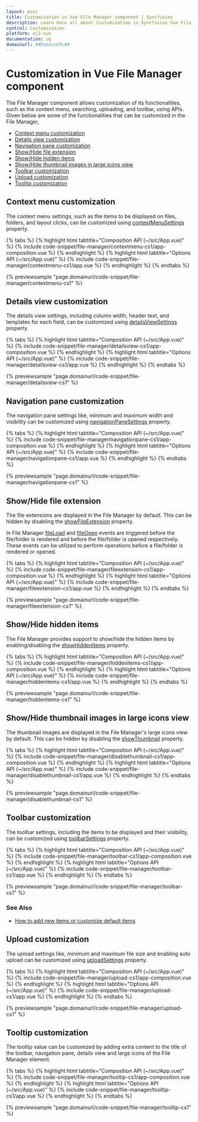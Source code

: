 ```yaml
---
layout: post
title: Customization in Vue File Manager component | Syncfusion
description: Learn here all about Customization in Syncfusion Vue File Manager component of Syncfusion Essential JS 2 and more.
control: Customization 
platform: ej2-vue
documentation: ug
domainurl: ##DomainURL##
---
```


# Customization in Vue File Manager component

The File Manager component allows customization of its functionalities, such as the context menu, searching, uploading, and toolbar, using APIs. Given below are some of the functionalities that can be customized in the File Manager,

* [Context menu customization](#context-menu-customization)
* [Details view customization](#details-view-customization)
* [Navigation pane customization](#navigation-pane-customization)
* [Show/Hide file extension](#showhide-file-extension)
* [Show/Hide hidden items](#showhide-hidden-items)
* [Show/Hide thumbnail images in large icons view](#showhide-thumbnail-images-in-large-icons-view)
* [Toolbar customization](#toolbar-customization)
* [Upload customization](#upload-customization)
* [Tooltip customization](#tooltip-customization)

## Context menu customization

The context menu settings, such as the items to be displayed on files, folders, and layout clicks, can be customized using [contextMenuSettings](https://ej2.syncfusion.com/vue/documentation/api/file-manager/#contextmenusettings) property.

{% tabs %}
{% highlight html tabtitle="Composition API (~/src/App.vue)" %}
{% include code-snippet/file-manager/contextmenu-cs1/app-composition.vue %}
{% endhighlight %}
{% highlight html tabtitle="Options API (~/src/App.vue)" %}
{% include code-snippet/file-manager/contextmenu-cs1/app.vue %}
{% endhighlight %}
{% endtabs %}
        
{% previewsample "page.domainurl/code-snippet/file-manager/contextmenu-cs1" %}

## Details view customization

The details view settings, including column width, header text, and templates for each field, can be customized using [detailsViewSettings](https://ej2.syncfusion.com/vue/documentation/api/file-manager/#detailsviewsettings) property.

{% tabs %}
{% highlight html tabtitle="Composition API (~/src/App.vue)" %}
{% include code-snippet/file-manager/detailsview-cs1/app-composition.vue %}
{% endhighlight %}
{% highlight html tabtitle="Options API (~/src/App.vue)" %}
{% include code-snippet/file-manager/detailsview-cs1/app.vue %}
{% endhighlight %}
{% endtabs %}
        
{% previewsample "page.domainurl/code-snippet/file-manager/detailsview-cs1" %}

## Navigation pane customization

The navigation pane settings like, minimum and maximum width and visibility can be customized using [navigationPaneSettings](https://ej2.syncfusion.com/vue/documentation/api/file-manager/#navigationpanesettings) property.

{% tabs %}
{% highlight html tabtitle="Composition API (~/src/App.vue)" %}
{% include code-snippet/file-manager/navigationpane-cs1/app-composition.vue %}
{% endhighlight %}
{% highlight html tabtitle="Options API (~/src/App.vue)" %}
{% include code-snippet/file-manager/navigationpane-cs1/app.vue %}
{% endhighlight %}
{% endtabs %}
        
{% previewsample "page.domainurl/code-snippet/file-manager/navigationpane-cs1" %}

## Show/Hide file extension

The file extensions are displayed in the File Manager by default. This can be hidden by disabling the [showFileExtension](https://ej2.syncfusion.com/vue/documentation/api/file-manager/#showfileextension) property.

In File Manager [fileLoad](https://ej2.syncfusion.com/vue/documentation/api/file-manager/#fileload) and [fileOpen](https://ej2.syncfusion.com/vue/documentation/api/file-manager/#fileopen) events are triggered before the file/folder is rendered and before the file/folder is opened respectively. These events can be utilized to perform operations before a file/folder is rendered or opened.

{% tabs %}
{% highlight html tabtitle="Composition API (~/src/App.vue)" %}
{% include code-snippet/file-manager/fileextension-cs1/app-composition.vue %}
{% endhighlight %}
{% highlight html tabtitle="Options API (~/src/App.vue)" %}
{% include code-snippet/file-manager/fileextension-cs1/app.vue %}
{% endhighlight %}
{% endtabs %}
        
{% previewsample "page.domainurl/code-snippet/file-manager/fileextension-cs1" %}

## Show/Hide hidden items

The File Manager provides support to show/hide the hidden items by enabling/disabling the [showHiddenItems](https://ej2.syncfusion.com/vue/documentation/api/file-manager/#showhiddenitems) property.

{% tabs %}
{% highlight html tabtitle="Composition API (~/src/App.vue)" %}
{% include code-snippet/file-manager/hiddenitems-cs1/app-composition.vue %}
{% endhighlight %}
{% highlight html tabtitle="Options API (~/src/App.vue)" %}
{% include code-snippet/file-manager/hiddenitems-cs1/app.vue %}
{% endhighlight %}
{% endtabs %}
        
{% previewsample "page.domainurl/code-snippet/file-manager/hiddenitems-cs1" %}

## Show/Hide thumbnail images in large icons view

The thumbnail images are displayed in the File Manager's large icons view by default. This can be hidden by disabling the [showThumbnail](https://ej2.syncfusion.com/vue/documentation/api/file-manager/#showthumbnail) property.

{% tabs %}
{% highlight html tabtitle="Composition API (~/src/App.vue)" %}
{% include code-snippet/file-manager/disablethumbnail-cs1/app-composition.vue %}
{% endhighlight %}
{% highlight html tabtitle="Options API (~/src/App.vue)" %}
{% include code-snippet/file-manager/disablethumbnail-cs1/app.vue %}
{% endhighlight %}
{% endtabs %}
        
{% previewsample "page.domainurl/code-snippet/file-manager/disablethumbnail-cs1" %}

## Toolbar customization

The toolbar settings, including the items to be displayed and their visibility, can be customized using [toolbarSettings](https://ej2.syncfusion.com/vue/documentation/api/file-manager/#toolbarsettings) property.

{% tabs %}
{% highlight html tabtitle="Composition API (~/src/App.vue)" %}
{% include code-snippet/file-manager/toolbar-cs1/app-composition.vue %}
{% endhighlight %}
{% highlight html tabtitle="Options API (~/src/App.vue)" %}
{% include code-snippet/file-manager/toolbar-cs1/app.vue %}
{% endhighlight %}
{% endtabs %}
        
{% previewsample "page.domainurl/code-snippet/file-manager/toolbar-cs1" %}

### See Also

* [How to add new items or customize default items](https://ej2.syncfusion.com/vue/documentation/file-manager/how-to/adding-custom-item-to-toolbar)

## Upload customization

The upload settings like, minimum and maximum file size and enabling auto upload can be customized using [uploadSettings](https://ej2.syncfusion.com/vue/documentation/api/file-manager/#uploadsettings) property.

{% tabs %}
{% highlight html tabtitle="Composition API (~/src/App.vue)" %}
{% include code-snippet/file-manager/upload-cs1/app-composition.vue %}
{% endhighlight %}
{% highlight html tabtitle="Options API (~/src/App.vue)" %}
{% include code-snippet/file-manager/upload-cs1/app.vue %}
{% endhighlight %}
{% endtabs %}
        
{% previewsample "page.domainurl/code-snippet/file-manager/upload-cs1" %}

## Tooltip customization

The tooltip value can be customized by adding extra content to the title of the toolbar, navigation pane, details view and large icons of the File Manager element.

{% tabs %}
{% highlight html tabtitle="Composition API (~/src/App.vue)" %}
{% include code-snippet/file-manager/tooltip-cs1/app-composition.vue %}
{% endhighlight %}
{% highlight html tabtitle="Options API (~/src/App.vue)" %}
{% include code-snippet/file-manager/tooltip-cs1/app.vue %}
{% endhighlight %}
{% endtabs %}
        
{% previewsample "page.domainurl/code-snippet/file-manager/tooltip-cs1" %}